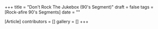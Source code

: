 +++
title = "Don't Rock The Jukebox (90's Segment)"
draft = false
tags = [Rock-afire 90's Segments]
date = ""

[Article]
contributors = []
gallery = []
+++